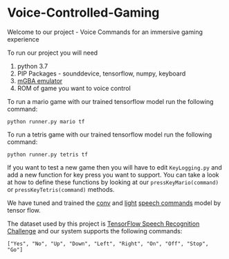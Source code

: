 # Voice-Controlled-Gaming

Welcome to our project - Voice Commands for an immersive gaming experience

To run our project you will need

1. python 3.7 
2. PIP Packages - sounddevice, tensorflow, numpy, keyboard
3. [mGBA emulator](https://mgba.io/downloads.html)
4. ROM of game you want to voice control


To run a mario game with our trained tensorflow model run the following command: 

```
python runner.py mario tf 
```

To run a tetris game with our trained tensorflow model run the following command: 

```
python runner.py tetris tf 
```

If you want to test a new game then you will have to edit `KeyLogging.py` and add a new function for key press you want to support. You can take a look at how to define these functions by looking at our `pressKeyMario(command)` or  `pressKeyTetris(command)` methods.


We have tuned and trained the [conv](https://github.com/tensorflow/tensorflow/blob/master/tensorflow/examples/speech_commands/models.py#L207) and [light](https://github.com/tensorflow/tensorflow/blob/master/tensorflow/examples/speech_commands/models.py#L333) [speech commands](https://github.com/tensorflow/tensorflow/blob/master/tensorflow/examples/speech_commands) model by tensor flow.

The dataset used by this project is [TensorFlow Speech Recognition Challenge](https://www.kaggle.com/c/tensorflow-speech-recognition-challenge) and our system supports the following commands: 
```
["Yes", "No", "Up", "Down", "Left", "Right", "On", "Off", "Stop", "Go"]
```

